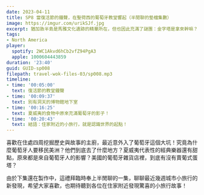 ```yaml
---
date: 2023-04-11
title: SP8 當復活節的鐘聲，在聖荷西的葡萄牙教堂響起（半閒聊的墊檔集數）
image: https://imgur.com/urikSJf.jpg
excerpt: 猶加敦半島是馬雅文化遺跡的精華所在，但也因此充滿了謎團：金字塔是拿來幹嘛？為什麼有些聚落的人會突然消失？石灰阱和馬雅的身死觀有什麼關聯？這集由超愛猶加敦的彥方帶隊，讓我們一起前往深藏於叢林中的古老遺跡！
tags:
- North America
player:
  spotify: 2WC1Akvd6hCb2vfZ94PgA3
  apple: 1000604443859
duration: '23:40'
guid: GUID-sp008
filepath: travel-wok-files-03/sp008.mp3
timeline:
- time: '00:05:00'
  text: 復活節的教堂鐘聲
- time: '00:09:37'
  text: 別有洞天的博物館地下室
- time: '00:16:25'
  text: 夏威夷的食物中原來充滿葡萄牙的影子！
- time: '00:20:43'
  text: 結語：住家附近的小旅行，就是認識世界的起點！
---
```

喜歡在住處四周挖掘歷史與故事的主廚，最近意外入了葡萄牙這個大坑！究竟為什麼葡萄牙人要移民美洲？他們到底去了什麼地方？夏威夷代表性的經典樂器還有甜點，原來都是來自葡萄牙人的影響？美國的葡萄牙雜貨店裡，到底有沒有賣葡式蛋塔？

由於下集還在製作中，這禮拜臨時奉上半閒聊的一集，聊聊最近幾週城市小旅行的新發現，希望大家喜歡，也期待聽到各位在住家附近發現驚喜的小旅行故事！